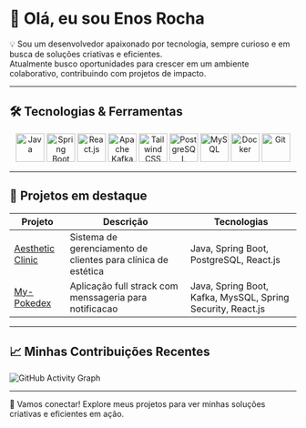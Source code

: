 # 👋 Olá, eu sou Enos Rocha

💡 Sou um desenvolvedor apaixonado por tecnologia, sempre curioso e em busca de soluções criativas e eficientes.  
Atualmente busco oportunidades para crescer em um ambiente colaborativo, contribuindo com projetos de impacto.

---

## 🛠 Tecnologias & Ferramentas

<div align="center">
  <img src="https://cdn.jsdelivr.net/gh/devicons/devicon/icons/java/java-original.svg" width="50" height="50" title="Java"/>
  <img src="https://cdn.jsdelivr.net/gh/devicons/devicon/icons/spring/spring-original.svg" width="50" height="50" title="Spring Boot"/>
  <img src="https://cdn.jsdelivr.net/gh/devicons/devicon/icons/react/react-original.svg" width="50" height="50" title="React.js"/>
  <img src="https://cdn.jsdelivr.net/gh/devicons/devicon/icons/kafka/kafka-original.svg" width="50" height="50" title="Apache Kafka"/>
  <img src="https://cdn.jsdelivr.net/gh/devicons/devicon/icons/tailwindcss/tailwindcss-plain.svg" width="50" height="50" title="Tailwind CSS"/>
  <img src="https://cdn.jsdelivr.net/gh/devicons/devicon/icons/postgresql/postgresql-original.svg" width="50" height="50" title="PostgreSQL"/>
  <img src="https://cdn.jsdelivr.net/gh/devicons/devicon/icons/mysql/mysql-original.svg" width="50" height="50" title="MySQL"/>
  <img src="https://cdn.jsdelivr.net/gh/devicons/devicon/icons/docker/docker-original.svg" width="50" height="50" title="Docker"/>
  <img src="https://cdn.jsdelivr.net/gh/devicons/devicon/icons/git/git-original.svg" width="50" height="50" title="Git"/>
</div>

---

## 🚀 Projetos em destaque

| Projeto | Descrição | Tecnologias |
|---------|-----------|-------------|
| [Aesthetic Clinic](https://github.com/EnosRocha/AestheticClinic) | Sistema de gerenciamento de clientes para clínica de estética | Java, Spring Boot, PostgreSQL, React.js |
| [My-Pokedex](https://github.com/EnosRocha/My_pokedex/tree/master) | Aplicação full strack com menssageria para notificacao | Java, Spring Boot, Kafka, MysSQL, Spring Security, React.js |

---

## 📈 Minhas Contribuições Recentes

<!-- Animation de commits -->
![GitHub Activity Graph](https://activity-graph.herokuapp.com/graph?username=EnosRocha&theme=react-dark&hide_border=true)

---

🌟 Vamos conectar! Explore meus projetos para ver minhas soluções criativas e eficientes em ação.
